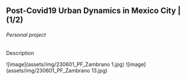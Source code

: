 ## Post-Covid19 Urban Dynamics in Mexico City | (1/2)
###### _Personal project_

Description

![image](assets/img/230601_PF_Zambrano 1.jpg)
![image](assets/img/230601_PF_Zambrano 13.jpg)
